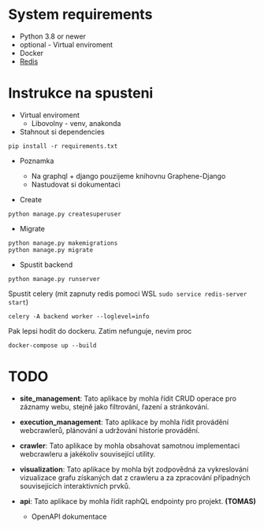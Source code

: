 # System requirements
- Python 3.8 or newer
- optional - Virtual enviroment
- Docker
- [Redis](https://redis.io/docs/getting-started/installation/install-redis-on-windows/)
  

# Instrukce na spusteni
- Virtual enviroment
    - Libovolny - venv, anakonda
- Stahnout si dependencies
```commandline
pip install -r requirements.txt
```
- Poznamka
  - Na graphql + django pouzijeme knihovnu Graphene-Django 
  - Nastudovat si dokumentaci
  
- Create
  
```commandline
python manage.py createsuperuser
```

- Migrate
```commandline
python manage.py makemigrations
python manage.py migrate
```
  
- Spustit backend
```commandline
python manage.py runserver
```

Spustit celery (mit zapnuty redis pomoci WSL `sudo service redis-server start`)
```commandline
celery -A backend worker --loglevel=info
```


Pak lepsi hodit do dockeru. 
Zatim nefunguje, nevim proc
```commandline
docker-compose up --build
```
  
# TODO
- **site_management**: Tato aplikace by mohla řídit CRUD operace pro záznamy webu, stejně jako filtrování, 
  řazení a stránkování.

- **execution_management**: Tato aplikace by mohla řídit provádění webcrawlerů, plánování a udržování historie 
  provádění.

- **crawler**: Tato aplikace by mohla obsahovat samotnou implementaci webcrawleru a jakékoliv související 
  utility.

- **visualization**: Tato aplikace by mohla být zodpovědná za vykreslování vizualizace grafu získaných dat z 
  crawleru a za zpracování případných souvisejících interaktivních prvků.

- **api**: Tato aplikace by mohla řídit raphQL endpointy pro projekt. **(TOMAS)**
  - OpenAPI dokumentace
